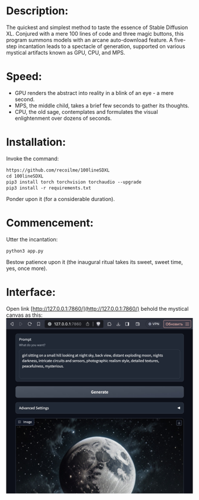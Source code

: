 # Description:
The quickest and simplest method to taste the essence of Stable Diffusion XL. Conjured with a mere 100 lines of code and three magic buttons, this program summons models with an arcane auto-download feature. A five-step incantation leads to a spectacle of generation, supported on various mystical artifacts known as GPU, CPU, and MPS.
# Speed:
 - GPU renders the abstract into reality in a blink of an eye - a mere second.
 - MPS, the middle child, takes a brief few seconds to gather its thoughts.
 - CPU, the old sage, contemplates and formulates the visual enlightenment over dozens of seconds.
# Installation:
Invoke the command:
```
https://github.com/recoilme/100lineSDXL
cd 100lineSDXL
pip3 install torch torchvision torchaudio --upgrade
pip3 install -r requirements.txt
```
Ponder upon it (for a considerable duration).
# Commencement:
Utter the incantation:
```
python3 app.py
```
Bestow patience upon it (the inaugural ritual takes its sweet, sweet time, yes, once more).

# Interface:
Open link [http://127.0.0.1:7860/](http://127.0.0.1:7860/) behold the mystical canvas as this:
![1.jpg](1.jpg)

